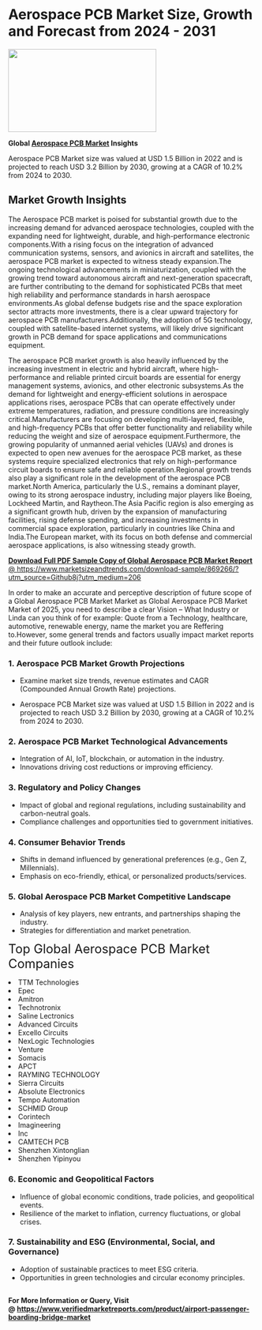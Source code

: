 <H1>Aerospace PCB Market Size, Growth and Forecast from 2024 - 2031</H1><img class="aligncenter size-medium wp-image-584254" src="https://thirdeyenews.in/wp-content/uploads/2024/09/Global-Market-Research-300x168.jpeg" alt="" width="300" height="168" /><p><strong>Global&nbsp;<a href="https://www.marketsizeandtrends.com/download-sample/869266/?utm_source=Github8j?utm_medium=206">Aerospace PCB Market</a> Insights</strong></p><p>Aerospace PCB Market size was valued at USD 1.5 Billion in 2022 and is projected to reach USD 3.2 Billion by 2030, growing at a CAGR of 10.2% from 2024 to 2030.</p><p><h2>Market Growth Insights</h2> <p>The Aerospace PCB market is poised for substantial growth due to the increasing demand for advanced aerospace technologies, coupled with the expanding need for lightweight, durable, and high-performance electronic components.With a rising focus on the integration of advanced communication systems, sensors, and avionics in aircraft and satellites, the aerospace PCB market is expected to witness steady expansion.The ongoing technological advancements in miniaturization, coupled with the growing trend toward autonomous aircraft and next-generation spacecraft, are further contributing to the demand for sophisticated PCBs that meet high reliability and performance standards in harsh aerospace environments.As global defense budgets rise and the space exploration sector attracts more investments, there is a clear upward trajectory for aerospace PCB manufacturers.Additionally, the adoption of 5G technology, coupled with satellite-based internet systems, will likely drive significant growth in PCB demand for space applications and communications equipment.</p> <p><a href="#"></a></p> <p>The aerospace PCB market growth is also heavily influenced by the increasing investment in electric and hybrid aircraft, where high-performance and reliable printed circuit boards are essential for energy management systems, avionics, and other electronic subsystems.As the demand for lightweight and energy-efficient solutions in aerospace applications rises, aerospace PCBs that can operate effectively under extreme temperatures, radiation, and pressure conditions are increasingly critical.Manufacturers are focusing on developing multi-layered, flexible, and high-frequency PCBs that offer better functionality and reliability while reducing the weight and size of aerospace equipment.Furthermore, the growing popularity of unmanned aerial vehicles (UAVs) and drones is expected to open new avenues for the aerospace PCB market, as these systems require specialized electronics that rely on high-performance circuit boards to ensure safe and reliable operation.Regional growth trends also play a significant role in the development of the aerospace PCB market.North America, particularly the U.S., remains a dominant player, owing to its strong aerospace industry, including major players like Boeing, Lockheed Martin, and Raytheon.The Asia Pacific region is also emerging as a significant growth hub, driven by the expansion of manufacturing facilities, rising defense spending, and increasing investments in commercial space exploration, particularly in countries like China and India.The European market, with its focus on both defense and commercial aerospace applications, is also witnessing steady growth.</p> <p><a href="#"></p><p><span class=""><strong>Download Full PDF Sample Copy of Global Aerospace PCB Market Report</strong> @ <a href="https://www.marketsizeandtrends.com/download-sample/869266/?utm_source=Github8j?utm_medium=206" target="_blank">https://www.marketsizeandtrends.com/download-sample/869266/?utm_source=Github8j?utm_medium=206</a></span></p><p>In order to make an accurate and perceptive description of future scope of a Global&nbsp;Aerospace PCB Market Market as Global&nbsp;Aerospace PCB Market Market of 2025, you need to describe a clear Vision &ndash; What Industry or Linda can you think of for example: Quote from a Technology, healthcare, automotive, renewable energy, name the market you are Reffering to.However, some general trends and factors usually impact market reports and their future outlook include:</p><h3>1.&nbsp;<strong>Aerospace PCB Market Growth Projections</strong></h3><ul><li>Examine market size trends, revenue estimates and CAGR (Compounded Annual Growth Rate) projections.</li><li><p>Aerospace PCB Market size was valued at USD 1.5 Billion in 2022 and is projected to reach USD 3.2 Billion by 2030, growing at a CAGR of 10.2% from 2024 to 2030.</p></li></ul><h3>2.&nbsp;<strong>Aerospace PCB Market Technological Advancements</strong></h3><ul><li>Integration of AI, IoT, blockchain, or automation in the industry.</li><li>Innovations driving cost reductions or improving efficiency.</li></ul><h3>3.&nbsp;<strong>Regulatory and Policy Changes</strong></h3><ul><li>Impact of global and regional regulations, including sustainability and carbon-neutral goals.</li><li>Compliance challenges and opportunities tied to government initiatives.</li></ul><h3>4.&nbsp;<strong>Consumer Behavior Trends</strong></h3><ul><li>Shifts in demand influenced by generational preferences (e.g., Gen Z, Millennials).</li><li>Emphasis on eco-friendly, ethical, or personalized products/services.</li></ul><h3>5.&nbsp;<strong>Global Aerospace PCB Market Competitive Landscape</strong></h3><ul><li>Analysis of key players, new entrants, and partnerships shaping the industry.</li><li>Strategies for differentiation and market penetration.</li></ul><p data-pm-slice="1 1 []"><span style="color: inherit; font-family: inherit; font-size: 25px;">Top Global Aerospace PCB Market Companies</span></p><div class="" data-test-id=""><p><li>TTM Technologies</li><li> Epec</li><li> Amitron</li><li> Technotronix</li><li> Saline Lectronics</li><li> Advanced Circuits</li><li> Excello Circuits</li><li> NexLogic Technologies</li><li> Venture</li><li> Somacis</li><li> APCT</li><li> RAYMING TECHNOLOGY</li><li> Sierra Circuits</li><li> Absolute Electronics</li><li> Tempo Automation</li><li> SCHMID Group</li><li> Corintech</li><li> Imagineering</li><li> Inc</li><li> CAMTECH PCB</li><li> Shenzhen Xintonglian</li><li> Shenzhen Yipinyou</li></p></div><h3>6.&nbsp;<strong>Economic and Geopolitical Factors</strong></h3><ul><li>Influence of global economic conditions, trade policies, and geopolitical events.</li><li>Resilience of the market to inflation, currency fluctuations, or global crises.</li></ul><h3>7.&nbsp;<strong>Sustainability and ESG (Environmental, Social, and Governance)</strong></h3><ul><li>Adoption of sustainable practices to meet ESG criteria.</li><li>Opportunities in green technologies and circular economy principles.</li></ul><h2><strong style="font-size: 14px;">For More Information or Query, Visit @&nbsp;</strong><a style="background-color: #ffffff; font-size: 14px;" href="https://www.marketsizeandtrends.com/report/aerospace-pcb-market/" target="_blank">https://www.verifiedmarketreports.com/product/airport-passenger-boarding-bridge-market</a></h2>